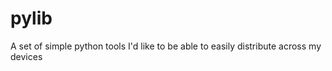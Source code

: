 pylib
=====

A set of simple python tools I'd like to be able to easily distribute across my devices
